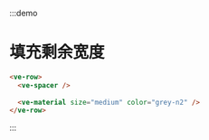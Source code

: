 :::demo

# 填充剩余宽度

```html
<ve-row>
  <ve-spacer />
  
  <ve-material size="medium" color="grey-n2" />
</ve-row>
```

:::